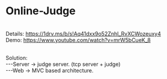 # Online-Judge<br />

<br />Details: https://1drv.ms/b/s!Aq41dxx9o52Znhl_RvXCWozeuxy4
<br />Demo: https://www.youtube.com/watch?v=mrW5bCueK_8

<br />Solution:
<br />---Server -> judge server. (tcp server + judge)
<br />---Web -> MVC based architecture.
